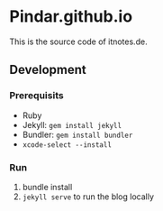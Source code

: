 Pindar.github.io
================

This is the source code of itnotes.de.

## Development

### Prerequisits

* Ruby
* Jekyll: `gem install jekyll`
* Bundler: `gem install bundler`
* `xcode-select --install`

### Run

1. bundle install
1. `jekyll serve` to run the blog locally
